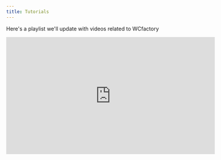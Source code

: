 ```yaml
---
title: Tutorials
---
```

<p>Here's a playlist we'll update with videos related to WCfactory</p>
<iframe width="560" height="315" src="https://www.youtube-nocookie.com/embed/OeGZHjOoicA" frameborder="0" allow="accelerometer; autoplay; encrypted-media; gyroscope; picture-in-picture" allowfullscreen=""></iframe>

